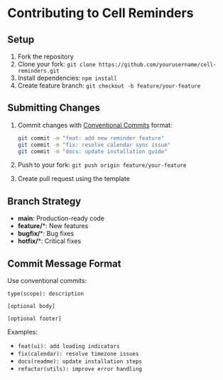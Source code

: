 # Contributing to Cell Reminders

## Setup

1. Fork the repository
2. Clone your fork: `git clone https://github.com/yourusername/cell-reminders.git`
3. Install dependencies: `npm install`
4. Create feature branch: `git checkout -b feature/your-feature`

## Submitting Changes

1. Commit changes with [Conventional Commits](https://www.conventionalcommits.org/en/v1.0.0/) format:

   ```bash
   git commit -m "feat: add new reminder feature"
   git commit -m "fix: resolve calendar sync issue"
   git commit -m "docs: update installation guide"
   ```

2. Push to your fork: `git push origin feature/your-feature`

3. Create pull request using the template

## Branch Strategy

- **main**: Production-ready code
- **feature/***: New features
- **bugfix/***: Bug fixes
- **hotfix/***: Critical fixes

## Commit Message Format

Use conventional commits:

``` git
type(scope): description

[optional body]

[optional footer]
```

Examples:

- `feat(ui): add loading indicators`
- `fix(calendar): resolve timezone issues`
- `docs(readme): update installation steps`
- `refactor(utils): improve error handling`
